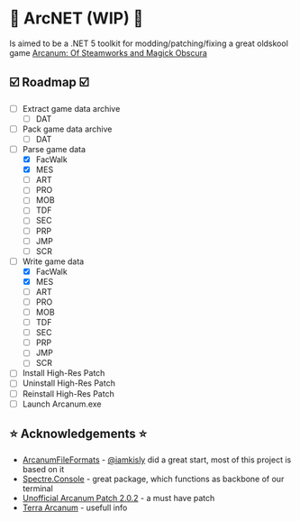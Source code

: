 # 🚧 ArcNET (WIP) 🚧
Is aimed to be a .NET 5 toolkit for modding/patching/fixing a great oldskool game 
[Arcanum: Of Steamworks and Magick Obscura](https://en.wikipedia.org/wiki/Arcanum:_Of_Steamworks_and_Magick_Obscuramark)

## ☑️ Roadmap ☑️

- [ ] Extract game data archive
  - [ ] DAT
- [ ] Pack game data archive
  - [ ] DAT
- [ ] Parse game data
  - [x] FacWalk
  - [x] MES
  - [ ] ART
  - [ ] PRO
  - [ ] MOB
  - [ ] TDF    
  - [ ] SEC
  - [ ] PRP
  - [ ] JMP
  - [ ] SCR
- [ ] Write game data
  - [x] FacWalk
  - [x] MES
  - [ ] ART
  - [ ] PRO
  - [ ] MOB
  - [ ] TDF    
  - [ ] SEC
  - [ ] PRP
  - [ ] JMP
  - [ ] SCR
- [ ] Install High-Res Patch
- [ ] Uninstall High-Res Patch
- [ ] Reinstall High-Res Patch
- [ ] Launch Arcanum.exe

## ⭐️ Acknowledgements ⭐️
* [ArcanumFileFormats](https://github.com/iamkisly/ArcanumFileFormats) - [@iamkisly](https://github.com/iamkisly) did a great start, most of this project is based on it
* [Spectre.Console](https://github.com/spectresystems/spectre.console) - great package, which functions as backbone of our terminal
* [Unofficial Arcanum Patch 2.0.2](https://terra-arcanum.com/drog/uap.html) - a must have patch
* [Terra Arcanum](https://terra-arcanum.com/) - usefull info
